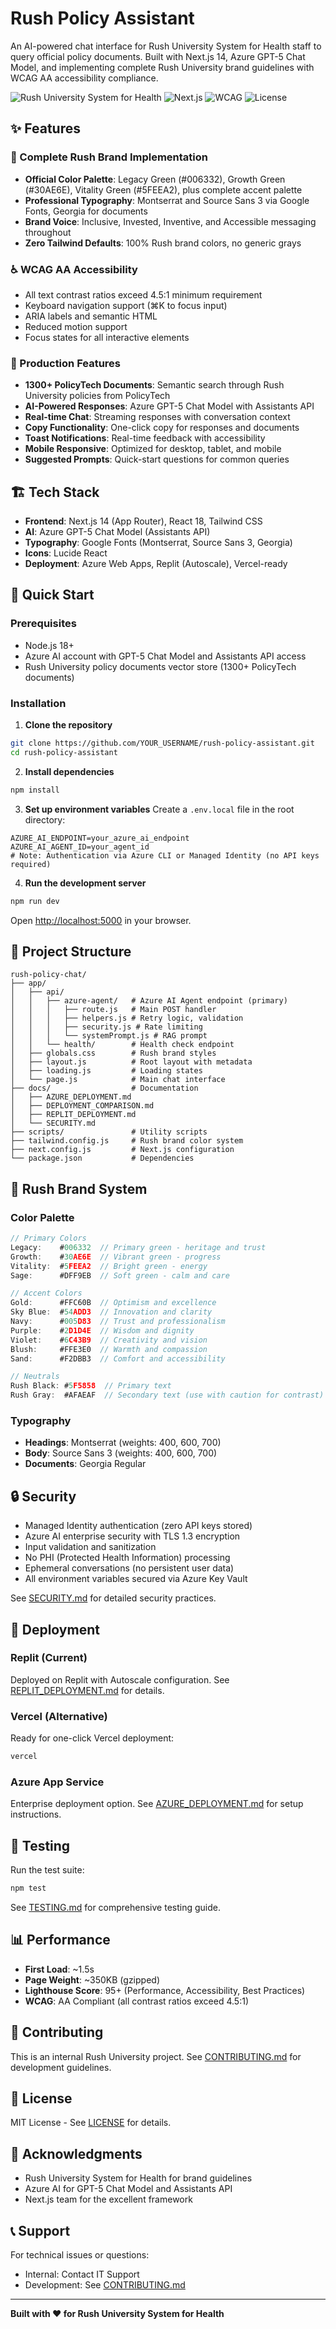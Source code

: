# Rush Policy Assistant

An AI-powered chat interface for Rush University System for Health staff to query official policy documents. Built with Next.js 14, Azure GPT-5 Chat Model, and implementing complete Rush University brand guidelines with WCAG AA accessibility compliance.

![Rush University System for Health](https://img.shields.io/badge/Rush-University-006332)
![Next.js](https://img.shields.io/badge/Next.js-14.0-black)
![WCAG](https://img.shields.io/badge/WCAG-AA-30AE6E)
![License](https://img.shields.io/badge/license-MIT-blue)

## ✨ Features

### 🎨 Complete Rush Brand Implementation
- **Official Color Palette**: Legacy Green (#006332), Growth Green (#30AE6E), Vitality Green (#5FEEA2), plus complete accent palette
- **Professional Typography**: Montserrat and Source Sans 3 via Google Fonts, Georgia for documents
- **Brand Voice**: Inclusive, Invested, Inventive, and Accessible messaging throughout
- **Zero Tailwind Defaults**: 100% Rush brand colors, no generic grays

### ♿ WCAG AA Accessibility
- All text contrast ratios exceed 4.5:1 minimum requirement
- Keyboard navigation support (⌘K to focus input)
- ARIA labels and semantic HTML
- Reduced motion support
- Focus states for all interactive elements

### 🚀 Production Features
- **1300+ PolicyTech Documents**: Semantic search through Rush University policies from PolicyTech
- **AI-Powered Responses**: Azure GPT-5 Chat Model with Assistants API
- **Real-time Chat**: Streaming responses with conversation context
- **Copy Functionality**: One-click copy for responses and documents
- **Toast Notifications**: Real-time feedback with accessibility
- **Mobile Responsive**: Optimized for desktop, tablet, and mobile
- **Suggested Prompts**: Quick-start questions for common queries

## 🏗️ Tech Stack

- **Frontend**: Next.js 14 (App Router), React 18, Tailwind CSS
- **AI**: Azure GPT-5 Chat Model (Assistants API)
- **Typography**: Google Fonts (Montserrat, Source Sans 3, Georgia)
- **Icons**: Lucide React
- **Deployment**: Azure Web Apps, Replit (Autoscale), Vercel-ready

## 🚀 Quick Start

### Prerequisites
- Node.js 18+
- Azure AI account with GPT-5 Chat Model and Assistants API access
- Rush University policy documents vector store (1300+ PolicyTech documents)

### Installation

1. **Clone the repository**
```bash
git clone https://github.com/YOUR_USERNAME/rush-policy-assistant.git
cd rush-policy-assistant
```

2. **Install dependencies**
```bash
npm install
```

3. **Set up environment variables**
Create a `.env.local` file in the root directory:
```env
AZURE_AI_ENDPOINT=your_azure_ai_endpoint
AZURE_AI_AGENT_ID=your_agent_id
# Note: Authentication via Azure CLI or Managed Identity (no API keys required)
```

4. **Run the development server**
```bash
npm run dev
```

Open [http://localhost:5000](http://localhost:5000) in your browser.

## 📁 Project Structure

```
rush-policy-chat/
├── app/
│   ├── api/
│   │   ├── azure-agent/   # Azure AI Agent endpoint (primary)
│   │   │   ├── route.js   # Main POST handler
│   │   │   ├── helpers.js # Retry logic, validation
│   │   │   ├── security.js # Rate limiting
│   │   │   └── systemPrompt.js # RAG prompt
│   │   └── health/        # Health check endpoint
│   ├── globals.css        # Rush brand styles
│   ├── layout.js          # Root layout with metadata
│   ├── loading.js         # Loading states
│   └── page.js            # Main chat interface
├── docs/                  # Documentation
│   ├── AZURE_DEPLOYMENT.md
│   ├── DEPLOYMENT_COMPARISON.md
│   ├── REPLIT_DEPLOYMENT.md
│   └── SECURITY.md
├── scripts/               # Utility scripts
├── tailwind.config.js     # Rush brand color system
├── next.config.js         # Next.js configuration
└── package.json           # Dependencies
```

## 🎨 Rush Brand System

### Color Palette
```javascript
// Primary Colors
Legacy:    #006332  // Primary green - heritage and trust
Growth:    #30AE6E  // Vibrant green - progress
Vitality:  #5FEEA2  // Bright green - energy
Sage:      #DFF9EB  // Soft green - calm and care

// Accent Colors
Gold:      #FFC60B  // Optimism and excellence
Sky Blue:  #54ADD3  // Innovation and clarity
Navy:      #005D83  // Trust and professionalism
Purple:    #2D1D4E  // Wisdom and dignity
Violet:    #6C43B9  // Creativity and vision
Blush:     #FFE3E0  // Warmth and compassion
Sand:      #F2DBB3  // Comfort and accessibility

// Neutrals
Rush Black: #5F5858  // Primary text
Rush Gray:  #AFAEAF  // Secondary text (use with caution for contrast)
```

### Typography
- **Headings**: Montserrat (weights: 400, 600, 700)
- **Body**: Source Sans 3 (weights: 400, 600, 700)
- **Documents**: Georgia Regular

## 🔒 Security

- Managed Identity authentication (zero API keys stored)
- Azure AI enterprise security with TLS 1.3 encryption
- Input validation and sanitization
- No PHI (Protected Health Information) processing
- Ephemeral conversations (no persistent user data)
- All environment variables secured via Azure Key Vault

See [SECURITY.md](docs/SECURITY.md) for detailed security practices.

## 🚀 Deployment

### Replit (Current)
Deployed on Replit with Autoscale configuration. See [REPLIT_DEPLOYMENT.md](docs/REPLIT_DEPLOYMENT.md) for details.

### Vercel (Alternative)
Ready for one-click Vercel deployment:
```bash
vercel
```

### Azure App Service
Enterprise deployment option. See [AZURE_DEPLOYMENT.md](docs/AZURE_DEPLOYMENT.md) for setup instructions.

## 🧪 Testing

Run the test suite:
```bash
npm test
```

See [TESTING.md](TESTING.md) for comprehensive testing guide.

## 📊 Performance

- **First Load**: ~1.5s
- **Page Weight**: ~350KB (gzipped)
- **Lighthouse Score**: 95+ (Performance, Accessibility, Best Practices)
- **WCAG**: AA Compliant (all contrast ratios exceed 4.5:1)

## 🤝 Contributing

This is an internal Rush University project. See [CONTRIBUTING.md](docs/CONTRIBUTING.md) for development guidelines.

## 📄 License

MIT License - See [LICENSE](LICENSE) for details.

## 🙏 Acknowledgments

- Rush University System for Health for brand guidelines
- Azure AI for GPT-5 Chat Model and Assistants API
- Next.js team for the excellent framework

## 📞 Support

For technical issues or questions:
- Internal: Contact IT Support
- Development: See [CONTRIBUTING.md](docs/CONTRIBUTING.md)

---

**Built with ❤️ for Rush University System for Health**

